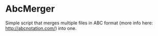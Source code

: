 # AbcMerger
Simple script that merges multiple files in ABC format (more info here: http://abcnotation.com/) into one.
